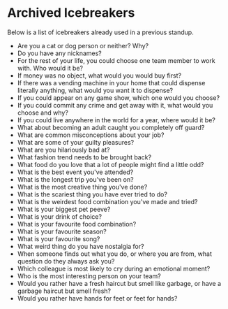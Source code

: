 # Archived Icebreakers

Below is a list of icebreakers already used in a previous standup.

* Are you a cat or dog person or neither? Why?
* Do you have any nicknames?
* For the rest of your life, you could choose one team member to work with. Who would it be?
* If money was no object, what would you would buy first?
* If there was a vending machine in your home that could dispense literally anything, what would you want it to dispense?
* If you could appear on any game show, which one would you choose?
* If you could commit any crime and get away with it, what would you choose and why?
* If you could live anywhere in the world for a year, where would it be?
* What about becoming an adult caught you completely off guard?
* What are common misconceptions about your job?
* What are some of your guilty pleasures?
* What are you hilariously bad at?
* What fashion trend needs to be brought back?
* What food do you love that a lot of people might find a little odd?
* What is the best event you've attended?
* What is the longest trip you've been on?
* What is the most creative thing you've done?
* What is the scariest thing you have ever tried to do?
* What is the weirdest food combination you've made and tried?
* What is your biggest pet peeve?
* What is your drink of choice?
* What is your favourite food combination?
* What is your favourite season?
* What is your favourite song?
* What weird thing do you have nostalgia for?
* When someone finds out what you do, or where you are from, what question do they always ask you?
* Which colleague is most likely to cry during an emotional moment?
* Who is the most interesting person on your team?
* Would you rather have a fresh haircut but smell like garbage, or have a garbage haircut but smell fresh?
* Would you rather have hands for feet or feet for hands?
